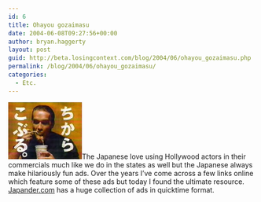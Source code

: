 ```yaml
---
id: 6
title: Ohayou gozaimasu
date: 2004-06-08T09:27:56+00:00
author: bryan.haggerty
layout: post
guid: http://beta.losingcontext.com/blog/2004/06/ohayou_gozaimasu.php
permalink: /blog/2004/06/ohayou_gozaimasu/
categories:
  - Etc.
---
```

[<img src="/blog/wp-content/uploads/legacy/japander.jpg" width="150" height="116" border="0" alt="Arnold eating cup-0-noodles" class="image-right" />](http://www.japander.com/japander/schwarz.htm "See Arnold in all his Japanese glory")The Japanese love using Hollywood actors in their commercials much like we do in the states as well but the Japanese always make hilariously fun ads. Over the years I&#8217;ve come across a few links online which feature some of these ads but today I found the ultimate resource. [Japander.com](http://www.japander.com "Visit Japander.com") has a huge collection of ads in quicktime format.